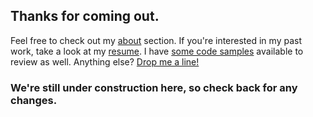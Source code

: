 ## Thanks for coming out.
Feel free to check out my [about](/about) section. If you're interested in my past work, take a look at my [resume](/resume). I have [some code samples](/code) available to review as well. Anything else? [Drop me a line!](/contact)

### We're still under construction here, so check back for any changes.
